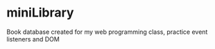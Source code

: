 # miniLibrary

Book database created for my web programming class, practice event listeners and DOM
